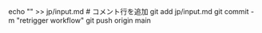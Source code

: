 echo "<!-- retrigger -->" >> jp/input.md   # コメント行を追加
git add jp/input.md
git commit -m "retrigger workflow"
git push origin main
